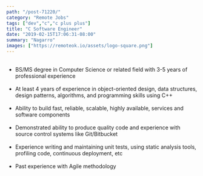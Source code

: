 ```yaml
---
path: "/post-71220/"
category: "Remote Jobs"
tags: ["dev","c","c plus plus"]
title: "C Software Engineer"
date: "2019-02-15T17:06:31-08:00"
summary: "Nagarro"
images: ["https://remoteok.io/assets/logo-square.png"]
---
```


<ul><br /><li>BS/MS degree in Computer Science or related field with 3-5 years of professional experience</li><br /><li>At least 4 years of experience in object-oriented design, data structures, design patterns, algorithms, and programming skills using C++</li><br /><li>Ability to build fast, reliable, scalable, highly available, services and software components</li><br /><li>Demonstrated ability to produce quality code and experience with source control systems like Git/Bitbucket</li><br /><li>Experience writing and maintaining unit tests, using static analysis tools, profiling code, continuous deployment, etc</li><br /><li>Past experience with Agile methodology</li><br /></ul>
